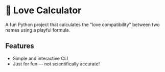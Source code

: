 # 💖 Love Calculator
A fun Python project that calculates the "love compatibility" between two names using a playful formula.

##  Features
- Simple and interactive CLI
- Just for fun — not scientifically accurate!

